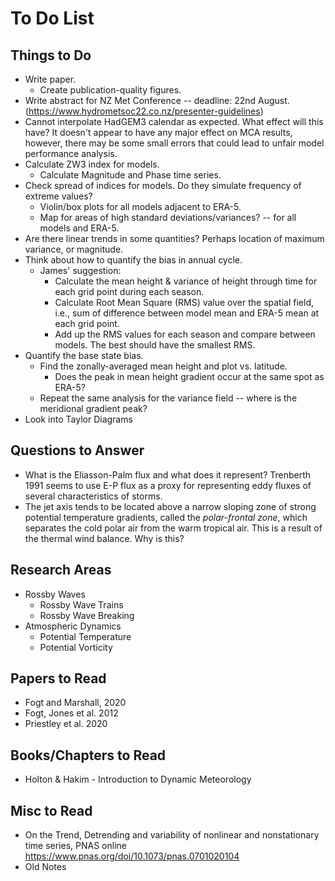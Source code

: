 # To Do List

## Things to Do

- Write paper.
    - Create publication-quality figures.
- Write abstract for NZ Met Conference -- deadline: 22nd August. (https://www.hydrometsoc22.co.nz/presenter-guidelines)
- Cannot interpolate HadGEM3 calendar as expected. What effect will this have? It doesn't appear to have any major effect on MCA results, however, there may be some small errors that could lead to unfair model performance analysis.
- Calculate ZW3 index for models.
    - Calculate Magnitude and Phase time series.
- Check spread of indices for models. Do they simulate frequency of extreme values?
    - Violin/box plots for all models adjacent to ERA-5.
    - Map for areas of high standard deviations/variances? -- for all models and ERA-5.
- Are there linear trends in some quantities? Perhaps location of maximum variance, or magnitude.
- Think about how to quantify the bias in annual cycle.
    - James' suggestion:
        - Calculate the mean height & variance of height through time for each grid point during each season.
        - Calculate Root Mean Square (RMS) value over the spatial field, i.e., sum of difference between model mean and ERA-5 mean at each grid point.
        - Add up the RMS values for each season and compare between models. The best should have the smallest RMS.
- Quantify the base state bias.
    - Find the zonally-averaged mean height and plot vs. latitude.
        - Does the peak in mean height gradient occur at the same spot as ERA-5?
    - Repeat the same analysis for the variance field -- where is the meridional gradient peak?
- Look into Taylor Diagrams


## Questions to Answer

- What is the Eliasson-Palm flux and what does it represent? Trenberth 1991 seems to use E-P flux as a proxy for representing eddy fluxes of several characteristics of storms.
- The jet axis tends to be located above a narrow sloping zone of strong potential temperature gradients, called the _polar-frontal zone_, which separates the cold polar air from the warm tropical air. This is a result of the thermal wind balance. Why is this?


## Research Areas

- Rossby Waves
    - Rossby Wave Trains
    - Rossby Wave Breaking
- Atmospheric Dynamics
    - Potential Temperature
    - Potential Vorticity


## Papers to Read

- Fogt and Marshall, 2020
- Fogt, Jones et al. 2012
- Priestley et al. 2020


## Books/Chapters to Read

- Holton & Hakim - Introduction to Dynamic Meteorology


## Misc to Read

- On the Trend, Detrending and variability of nonlinear and nonstationary time series, PNAS online https://www.pnas.org/doi/10.1073/pnas.0701020104
- Old Notes
